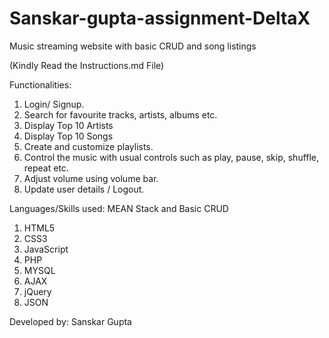 # Sanskar-gupta-assignment-DeltaX
Music streaming website with basic CRUD and song listings

(Kindly Read the Instructions.md File)

Functionalities:
1) Login/ Signup.
2) Search for favourite tracks, artists, albums etc.
3) Display Top 10 Artists
4) Display Top 10 Songs
5) Create and customize playlists.
6) Control the music with usual controls such as play, pause, skip, shuffle, repeat etc.
7) Adjust volume using volume bar.
8) Update user details / Logout.


Languages/Skills used:
MEAN Stack and Basic CRUD

1) HTML5
2) CSS3
3) JavaScript
4) PHP
5) MYSQL
6) AJAX
7) jQuery
8) JSON

Developed by: Sanskar Gupta
